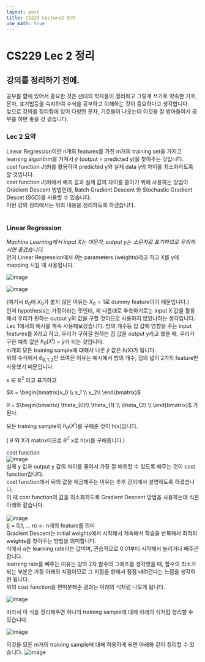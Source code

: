 ```yaml
---
layout: post
title: CS229 Lecture2 정리
use_math: true
---
```


# CS229 Lec 2 정리 
## __강의를 정리하기 전에.__
공부를 함에 있어서 중요한 것은 선대의 학자들이 정리하고 그렇게 쓰기로 약속한 기호, 문자, 표기법등을 숙지하여 수식을 공부하고 이해하는 것이 중요하다고 생각합니다.<br/>
앞으로 강의를 정리함에 있어 다양한 문자, 기호들이 나오는데 이것을 잘 받아들여서 공부를 하면 좋을 것 같습니다.<br/>


### __Lec 2 요약__
Linear Regression이란 n개의 features를 가진 m개의 training set을 가지고 learning algorithm을 거쳐서 $\hat{y}$ (output = predicted y)을 찾아주는 것입니다.<br/>
cost function $J(\theta)$를 활용하여 predicted y와 실제 data y의 차이를 최소화하도록 할 것입니다.<br/>
cost function $J(\theta)$에서 예측 값과 실제 값의 차이를 줄이기 위해 사용하는 방법이 Gradient Descent 방법인데, Batch Gradient Descent 와 Stochastic Gradient Descet (SGD)를 사용할 수 있습니다.<br/>
이번 강의 정리에서는 위의 내용을 정리하도록 하겠습니다.<br/>
<br/>

### __Linear Regression__
*Machine Learning에서 input X는 대문자, output y는 소문자로 표기하므로 유의하시면 좋겠습니다.*<br/>
먼저 Linear Regression에서 $\theta$는 parameters (weights)라고 하고 X를 y에 mapping 시킬 때 사용됩니다.<br/>

![image](https://user-images.githubusercontent.com/76681022/213342099-327cba06-f26c-4ac5-9b0a-3881669a09a9.png)

![image](https://user-images.githubusercontent.com/76681022/213342122-7b3d149c-42fd-438e-9375-af3a364d0c34.png)

(여기서 $\theta_{0}$에 $X_{0}$가 붙지 않은 이유는 $X_{0} = 1$로 dummy feature이기 때문입니다.)<br/>
먼저 hypothesis는 가정이라는 뜻인데, 제 나름대로 추측하기로는 input X 값을 활용해서 우리가 원하는 output y의 값을 구할 것이므로 사용하지 않았나하는 생각입니다.<br/>
Lec 1에서의 예시를 계속 사용해보겠습니다. 방의 개수등 집 값에 영향을 주는 input features를 X라고 하고, 우리가 구하길 원하는 집 값을 output y라고 했을 때, 우리가 구한 예측 값은 $h_{\theta}(X^i)$ = $\hat{y}$가 되는 것입니다.<br/>
m개의 모든 training sample에 대해서 나온 $\hat{y}$ 값은 h(X)가 됩니다.<br/>
위의 수식에서 $\theta_{0,1,2}$만 쓰여진 이유는 예시에서 방의 개수, 집의 넓이 2가지 feature만 사용했기 때문입니다.<br/>


$x \in \mathbb{R}^2$ 라고 표기하고 <br/>


$X = \begin{bmatrix}x_0 \\ x_1 \\ x_2\\ \end{bmatrix}$&emsp; <br/>


$\theta$ = $\begin{bmatrix} \theta_{0}\\ \theta_{1} \\ \theta_{2} \\ \end{bmatrix}$ 가 된다. <br/>


모든 training sample의 $h_{\theta}(X^i)$를 구해준 것이 h(x)입니다.<br/>

( $\theta$ 와 X가 matrix이므로 $\theta^T$ $x$로 h(x)를 구해줍니다.) <br/>

cost function
<br/>
![image](https://user-images.githubusercontent.com/76681022/213342140-f98f7701-e565-4448-ac37-d78f6da5a81b.png)
<br/>
실제 y 값과 output y 값의 차이를 줄여서 가장 잘 예측할 수 있도록 해주는 것이 cost function입니다.<br/>
cost function에서 뒤의 값을 제곱해주는 이유는 추후 강의에서 설명하도록 하겠습니다.<br/>
이 때 cost function의 값을 최소화하도록 Gradient Descent 방법을 사용하는데 식은 아래와 같습니다.<br/>
<br/>
![image](https://user-images.githubusercontent.com/76681022/213342195-996eaac0-a147-4faf-9f05-6a5c68b07065.png)
<br/>
(j = 0,1, ... n) <- n개의 feature를 의미 <br/>
Gradient Descent는 initial weights에서 시작해서 계속해서 학습을 반복해서 최적의 weights를 찾아주는 방법을 의미합니다.<br/>
식에서 $\alpha$는 learning rate라는 값이며, 관습적으로 0.01부터 시작해서 늘리거나 빼주곤 합니다.<br/>
learning rate를 빼주는 이유는 양의 2차 함수의 그래프를 생각했을 때, 함수의 최소가 되는 부분은 가장 아래의 지점이므로 그 지점을 향해서 점점 내려간다는 느낌을 생각하면 됩니다.<br/>
위의 cost function을 편미분해준 결과는 아래의 식처럼 나오게 됩니다.<br/>

![image](https://user-images.githubusercontent.com/76681022/213350717-2ad8143d-2784-4ba3-a86e-df81227e2a29.png)
<br/>

따라서 이 식을 정리해주면 하나의 training sample에 대해 아래의 식처럼 정리할 수 있습니다.<br/>

![image](https://user-images.githubusercontent.com/76681022/213350836-0e83306b-02a1-42ad-9176-8449326aa0c0.png)
<br/>

이것을 모든 m개의 training sample에 대해 적용하게 되면 아래와 같이 정리할 수 있습니다.
![image](https://user-images.githubusercontent.com/76681022/213350956-4345225b-0525-4465-9f75-cff42041d3f7.png)
<br/>






